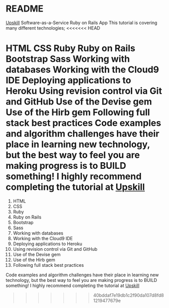 # README
[Upskill](http://upskillcourses.com) Software-as-a-Service Ruby on Rails App
This tutorial is covering many different technologies;
<<<<<<< HEAD

HTML
CSS
Ruby
Ruby on Rails
Bootstrap
Sass
Working with databases
Working with the Cloud9 IDE
Deploying applications to Heroku
Using revision control via Git and GitHub
Use of the Devise gem
Use of the Hirb gem
Following full stack best practices
Code examples and algorithm challenges have their place in learning new technology, 
but the best way to feel you are making progress is to BUILD something! 
I highly recommend completing the tutorial at [Upskill](http://upskillcourses.com)
=======
1. HTML
2. CSS
3. Ruby
4. Ruby on Rails
5. Bootstrap
6. Sass
7. Working with databases
8. Working with the Cloud9 IDE
9. Deploying applications to Heroku
10. Using revision control via Git and GitHub
11. Use of the Devise gem
12. Use of the Hirb gem
13. Following full stack best practices

Code examples and algorithm challenges have their place in learning new technology, but the best way to feel you are making progress is to BUILD something! I highly recommend completing the tutorial at [Upskill](http://upskillcourses.com)
>>>>>>> 40bddaf7e19db1c2f90da107d8fd81219477679e
